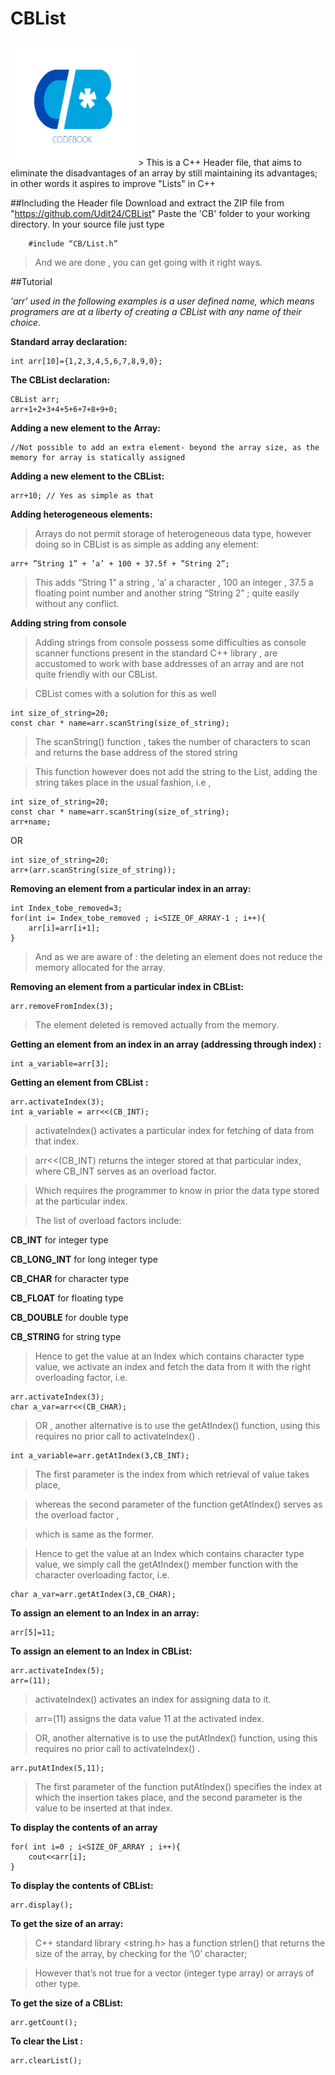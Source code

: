 # CBList
<img src="https://github.com/Udit24/CBList/blob/master/CB/codebook.jpg" alt="CODEBOOK" width="200" height="200"> 
> This is a C++ Header file, that aims to eliminate the disadvantages of an array by still maintaining its advantages; in other words it aspires to improve "Lists" in C++ 

##Including the Header file
	Download and extract the ZIP file from "https://github.com/Udit24/CBList"
	Paste the 'CB' folder to your working directory.
	In your source file just type 
```
	#include “CB/List.h”
```
> And we are done , you can get going with it right ways.

##Tutorial

*'arr' used in the following examples is a user defined name, which means programers are at a liberty of creating a CBList with any name of their choice.*

 **Standard array declaration:**
```
int arr[10]={1,2,3,4,5,6,7,8,9,0};
```
**The CBList declaration:**
```
CBList arr;
arr+1+2+3+4+5+6+7+8+9+0;
```
**Adding a new element to the Array:**
```
//Not possible to add an extra element- beyond the array size, as the memory for array is statically assigned
```
**Adding a new element to the CBList:**
```
arr+10; // Yes as simple as that
```
**Adding heterogeneous elements:**

> Arrays do not permit storage of heterogeneous data type,
however doing so in CBList is as simple as adding any element:

```
arr+ ”String 1” + ’a’ + 100 + 37.5f + ”String 2”;
```

> This adds “String 1” a string , ‘a’ a character , 100 an integer , 37.5 a floating point number and another string “String 2” ; quite easily without any conflict.

**Adding string from console**
> Adding strings from console possess some difficulties as console scanner functions present in the standard C++ library , are accustomed to work with base addresses of an array and are not quite friendly with our CBList.

> CBList comes with a solution for this as well

```
int size_of_string=20;
const char * name=arr.scanString(size_of_string);
```
> The scanString() function , takes the number of characters to scan and returns the base address of the stored string

> This function however does not add the string to the List, adding the string takes place in the usual fashion, i.e ,

```
int size_of_string=20;
const char * name=arr.scanString(size_of_string);
arr+name;
```
OR

```
int size_of_string=20;
arr+(arr.scanString(size_of_string));
```


**Removing an element from a particular index in an array:**
```
int Index_tobe_removed=3;
for(int i= Index_tobe_removed ; i<SIZE_OF_ARRAY-1 ; i++){
	arr[i]=arr[i+1];
}
```
> And as we are aware of : the deleting an element does not reduce the memory allocated for the array.

**Removing an element from a particular index in CBList:**
```
arr.removeFromIndex(3);
```
> The element deleted is removed actually from the memory.

**Getting an element from an index in an array (addressing through index) :**
```
int a_variable=arr[3];
```
**Getting an element from CBList :**
```
arr.activateIndex(3);
int a_variable = arr<<(CB_INT);
```
> activateIndex() activates a particular index for fetching of data from that index.

> arr<<(CB_INT) returns the integer stored at that particular index, where CB_INT serves as an overload factor.

> Which requires the programmer to know in prior the data type stored at the particular index.

> The list of overload factors include:

**CB_INT** for integer type 

**CB_LONG_INT** for long integer type 

**CB_CHAR** for character type 

**CB_FLOAT** for floating type 

**CB_DOUBLE** for double type 

**CB_STRING** for string type 

> Hence to get the value at an Index which contains character type value, we activate an index and fetch the data from it with the  right overloading factor, i.e. 
```
arr.activateIndex(3);
char a_var=arr<<(CB_CHAR);
```
> OR , another alternative is to use the getAtIndex() function, using this requires no prior call to activateIndex() .

```
int a_variable=arr.getAtIndex(3,CB_INT);
```
> The first parameter is the index from which retrieval of value takes place,

> whereas the second parameter of the function getAtIndex() serves as the overload factor ,

> which is same as the former.


> Hence to get the value at an Index which contains character type value, we simply call the getAtIndex() member function with the character overloading factor, i.e. 

```
char a_var=arr.getAtIndex(3,CB_CHAR);
```

**To assign an element to an Index in an array:**
```
arr[5]=11;
```
**To assign an element to an Index in CBList:**
```
arr.activateIndex(5);
arr=(11);
```
> activateIndex() activates an index for assigning data to it.

> arr=(11) assigns the data value 11 at the activated index.

> OR,  another alternative is to use the putAtIndex() function, using this requires no prior call to activateIndex() .

```
arr.putAtIndex(5,11);
```
> The first parameter of the function putAtIndex() specifies the index at which the insertion takes place, and the second parameter is the value to be inserted at that index.

**To display the contents of an array**
```
for( int i=0 ; i<SIZE_OF_ARRAY ; i++){
	cout<<arr[i];
}
```

**To display the contents of CBList:**
```
arr.display();
```
**To get the size of an array:**
> C++ standard library <string.h> has a function strlen() that returns the size of the array, by checking for the ‘\0’ character; 

> However that’s not true for a vector (integer type array) or arrays of other type.

**To get the size of a CBList:**
```
arr.getCount();
```

**To clear the List :**
```
arr.clearList();
```


 




